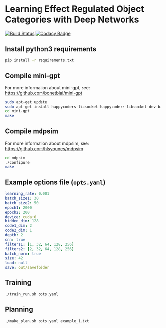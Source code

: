 # Learning Effect Regulated Object Categories with Deep Networks

[![Build Status](https://travis-ci.com/alper111/affordance-learning.svg?branch=master)](https://travis-ci.com/alper111/affordance-learning) [![Codacy Badge](https://api.codacy.com/project/badge/Grade/5624df2d37464e6d9be6f6edd735a789)](https://app.codacy.com/manual/alper111/affordance-learning?utm_source=github.com&utm_medium=referral&utm_content=alper111/affordance-learning&utm_campaign=Badge_Grade_Dashboard)

## Install python3 requirements
```bash
pip install -r requirements.txt
```

## Compile mini-gpt
For more information about mini-gpt, see: <https://github.com/bonetblai/mini-gpt>
```bash
sudo apt-get update
sudo apt-get install happycoders-libsocket happycoders-libsocket-dev bison flex -y
cd mini-gpt
make
```

## Compile mdpsim
For more information about mdpsim, see: <https://github.com/hlsyounes/mdpsim>
```bash
cd mdpsim
./configure
make
```

## Example options file (`opts.yaml`)
```yaml
learning_rate: 0.001
batch_size1: 30
batch_size2: 50
epoch1: 2000
epoch2: 200
device: cuda:0
hidden_dim: 128
code1_dim: 2
code2_dim: 1
depth: 2
cnn: true
filters1: [1, 32, 64, 128, 256]
filters2: [2, 32, 64, 128, 256]
batch_norm: true
size: 42
load: null
save: out/savefolder
```

## Training

`./train_run.sh opts.yaml`

## Planning

`./make_plan.sh opts.yaml example_1.txt`
